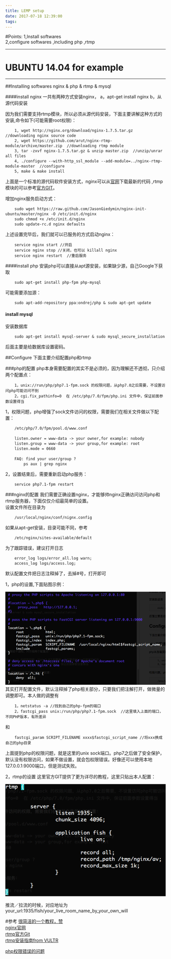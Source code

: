 ```yaml
---
title: LEMP setup
date: 2017-07-18 12:39:00
tags:
---
```


#Points:
1,Install softwares   
2,configure softwares ,including php ,rtmp  

--------------
UBUNTU 14.04 for example
==================
---------------


##Installing softwares 
nginx & php & rtmp & mysql

####install nginx
		一共有两种方式安装nginx，
		a，apt-get install nginx	
		b，从源代码安装
		
因为我们需要支持rtmp模块，所以必须从源代码安装，下面主要讲解这种方式的安装,命令如下(可能需要root权限)：
		
		1, wget http://nginx.org/download/nginx-1.7.5.tar.gz  //downloading nginx source code
		2, wget https://github.com/arut/nginx-rtmp-module/archive/master.zip  //downloading rtmp module
		3, tar -zxvf nginx-1.7.5.tar.gz & unzip master.zip  //unzip/unrar all files
		4, ./configure --with-http_ssl_module --add-module=../nginx-rtmp-module-master  //configure
		5, make & make install 
上面是一个标准的源代码软件安装方式，nginx可以从[官网](http://nginx.org/en/download.html)下载最新的代码 ,rtmp模块的可以参考[官方GIT](https://github.com/arut/nginx-rtmp-module)。   

增加nginx服务启动方式：
		
		sudo wget https://raw.github.com/JasonGiedymin/nginx-init-ubuntu/master/nginx -O /etc/init.d/nginx
		sudo chmod +x /etc/init.d/nginx
		sudo update-rc.d nginx defaults
上述设置完毕后，我们就可以已服务的方式启动nginx：

		service nginx start //开启
		service nginx stop //关闭，也可以 killall nginx
		service nginx restart  //重启服务

####install php
安装php可以直接从apt源安装，如果缺少源，自己Google下获取   

		sudo apt-get install php-fpm php-mysql 
可能需要添加源：

		sudo apt-add-repository ppa:ondrej/php & sudo apt-get update
		

#### install mysql
安装数据库

		sudo apt-get install mysql-server & sudo mysql_secure_installation
		
后面主要是给数据库设置密码。


##Configure
下面主要介绍配置php和rtmp

###php的配置
php本身需要配置的其实不是必须的，因为理解还不透彻，只介绍两个配置点：
		
		1，unix://run/php/php7.1-fpm.sock 的权限问题，从php7.0之后需要，不设置访问php可能访问不到
		2，cgi.fix_pathinfo=0  在 /etc/php/7.0/fpm/php.ini 文件中，保证前面参数设置得当
		
1，权限问题，php增强了sock文件访问的权限，需要我们在相关文件做以下配置：
		
		/etc/php/7.0/fpm/pool.d/www.conf
		
		listen.owner = www-data -> your owner,for example: nobody
		listen.group = www-data -> your group,for example: root
		listen.mode = 0660
		
		FAQ: find your user/group ?
			ps aux | grep nginx 

2，设置结束后，需要重新启动php服务：

		service php7.1-fpm restart


###nginx的配置
我们需要正确设置nginx，才能够帅nginx正确访问访问php和rtmp服务器，下面仅仅介绍最简单的设置。  
设置文件所在目录为  

		/usr/local/nginx/conf/nignx.config 
如果从apt-get安装，目录可能不同，参考 

		/etc/nginx/sites-available/default

为了跟踪错误，建议打开日志
		
		error_log logs/error_all.log warn;
		access_log logs/access.log;
默认配置文件把日志注释掉了，去掉#号，打开即可  

1，php的设置,下面贴图示例：  

![](LEMP-setup/phpset.png)  
	其实打开配置文件，默认注释掉了php相关部分，只要我们把注解打开，做微量的调整即可。本人做的调整有
	
		1，netstatus -a //找到自己的php-fpm的端口
		2，fastcgi_pass unix:/run/php/php7.1-fpm.sock  //这里填入上面的端口，不同PHP版本，有所差异
和

		fastcgi_param SCRIPT_FILENAME xxxx$fastcgi_script_name //将xxx换成自己的php目录	
	
上面提到php的权限问题，就是这里的unix sock端口。php7之后做了安全保护，默认没有权限访问，如果不做设置，就会包权限错误。好像还可以使用本地127.0.0.1:9000端口，但是测试失败。


2，rtmp的设置
这里官方GIT提供了更为详尽的教程，这里只贴出本人配置：

![](LEMP-setup/rtmpset.png)
	
推流／拉流的时候，对应地址为 your_url:1935/fish/your_live_room_name_by_your_own_will


#参考
[很简洁的一个教程，赞](https://www.digitalocean.com/community/tutorials/how-to-install-linux-nginx-mysql-php-lemp-stack-in-ubuntu-16-04)	
[nginx官网](http://nginx.org/)		
[rtmp官方Git](https://github.com/arut/nginx-rtmp-module)  
[rtmp安装指南from VULTR](https://www.vultr.com/docs/setup-nginx-rtmp-on-ubuntu-14-04)  
[]()	

[php权限错误的问题](https://stackoverflow.com/questions/23443398/nginx-error-connect-to-php5-fpm-sock-failed-13-permission-denied)	





			
	